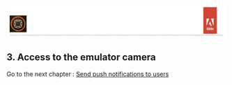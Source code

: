 ![AEM Adobe](../chapters/images/Lab-Header.png)  

## 3. Access to the emulator camera

Go to the next chapter : [Send push notifications to users](chapter-4.md)